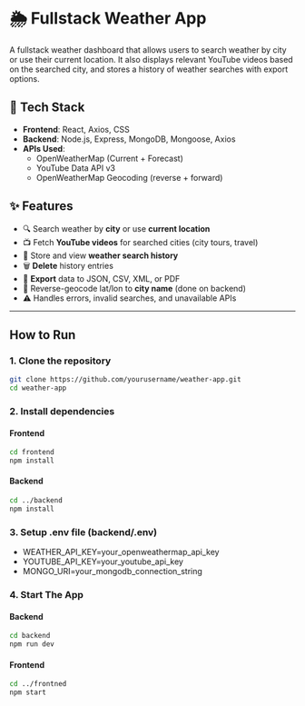 # 🌦️ Fullstack Weather App

A fullstack weather dashboard that allows users to search weather by city or use their current location. It also displays relevant YouTube videos based on the searched city, and stores a history of weather searches with export options.

## 🔧 Tech Stack

- **Frontend**: React, Axios, CSS
- **Backend**: Node.js, Express, MongoDB, Mongoose, Axios
- **APIs Used**:
  - OpenWeatherMap (Current + Forecast)
  - YouTube Data API v3
  - OpenWeatherMap Geocoding (reverse + forward)

## ✨ Features

- 🔍 Search weather by **city** or use **current location**
- 📺 Fetch **YouTube videos** for searched cities (city tours, travel)
- 🧾 Store and view **weather search history**
- 🗑️ **Delete** history entries
- 📁 **Export** data to JSON, CSV, XML, or PDF
- 📍 Reverse-geocode lat/lon to **city name** (done on backend)
- ⚠️ Handles errors, invalid searches, and unavailable APIs

---

## How to Run

### 1. Clone the repository
```bash
git clone https://github.com/yourusername/weather-app.git
cd weather-app
``` 

### 2. Install dependencies
#### Frontend
```bash
cd frontend
npm install
```
#### Backend
``` bash
cd ../backend
npm install
```
### 3. Setup .env file (backend/.env)
  - WEATHER_API_KEY=your_openweathermap_api_key
  - YOUTUBE_API_KEY=your_youtube_api_key
  - MONGO_URI=your_mongodb_connection_string

### 4. Start The App
#### Backend
```bash
cd backend
npm run dev
```
#### Frontend
``` bash
cd ../frontned
npm start
```

